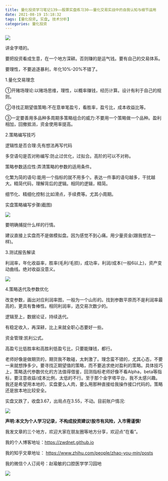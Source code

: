 ```yaml
---
title: 量化投资学习笔记139——股票实盘练习30——量化交易实战中的自我认知与细节运用
date: 2021-08-19 15:18:32
tags: [量化投资, 实盘, 技术分析]
categories: 量化投资
---
```

![](https://zymblog-1258069789.cos.ap-chengdu.myqcloud.com/blog0178-QTLearn/109/01.jpg)

讲金字塔的。

要把投资看成生意，在一个地方深耕。否则赚的是运气钱。要有自己的交易体系。

要理性，不要追逐暴利，年化10%-20%不错了。

1.量化交易理念

①开赌场理论:以赌场思维，理性，以概率赚钱，经历计算。设计有利于自己的规则。

②寻找正期望值策略:不在意单笔盈亏，看胜率，盈亏比，成本收益比等。

③一定要善用多品种多周期多策略组合的威力:不要用一个策略做一个品种。盈利相加，回撤抵消，资金使用率提高。

2.策略编写技巧

逻辑性是否合理:先有想法再写代码

多空语句是否对称编写:防止过优化，过拟合。高阶的可以不对称。

策略参数适应性:弄清策略的参数的适用条件。

化繁为简的语句:能用一个指标的就不用多个。表达一件事的语句越多，干扰越大。精简代码，理解背后的逻辑。相同的逻辑，精简。

细节化、精细化控制:比如滑点，手续费等。尤其小周期。

实盘策略编写步骤(截图)

![](https://zymblog-1258069789.cos.ap-chengdu.myqcloud.com/blog0178-QTLearn/109/02.jpg)

要明确捕捉什么样的行情。

建议直接上实盘而不是做模拟盘。因为感觉不到心痛。用少量资金(跟我想法一样)。

3.测试报告解读

利润率，年化收益率，胜率(毛利/毛损)，成功率，利润/成本(一般6以上)，资产变动曲线。绝对收益没意义。

![](https://zymblog-1258069789.cos.ap-chengdu.myqcloud.com/blog0178-QTLearn/109/03.jpg)

4.策略迭代及参数优化

改变参数，画出对应利润率图，一般为一个山形的。找到参数平原而不是利润率最高的，更具有鲁棒性。相同利润率，选交易次数少的。

逻辑至上，数据论证，持续迭代。

有稳定收入，再深耕，比上来就全职心态要好一些。

资金管理:凯利公式。

高盈亏比低胜率和高胜利低盈亏比，只要能赚钱，都行。


老师好像是做期货的，期货我不敢碰，太刺激了。理念蛮不错的，尤其心态，不要一来就想挣多少。要寻找正期望值的策略，而不要追求绝对盈利的策略。具体技巧上，策略迭代参数优化的方法值得借鉴，回测指标老师好像不看Alpha，beta等指标，要注意收益/成本比例，太低的不行。至于那个金字塔平台，我不太感兴趣。我还是希望用本地的，实盘要么人肉，要么用那种直接给我操作接口代码的。策略还是放本地比较安全。


实盘又跌了，收盘3.67，出局点在3.55，不动。目前账户情况:

![](https://zymblog-1258069789.cos.ap-chengdu.myqcloud.com/blog0178-QTLearn/109/04.jpg)




**声明:本文为个人学习记录，不构成投资建议!股市有风险，入市需谨慎!**



我发文章的三个地方，欢迎大家在朋友圈等地方分享，欢迎点“在看”。

我的个人博客地址：https://zwdnet.github.io

我的知乎文章地址： https://www.zhihu.com/people/zhao-you-min/posts

我的微信个人订阅号：赵瑜敏的口腔医学学习园地



![](https://zymblog-1258069789.cos.ap-chengdu.myqcloud.com/other/wx.jpg)

